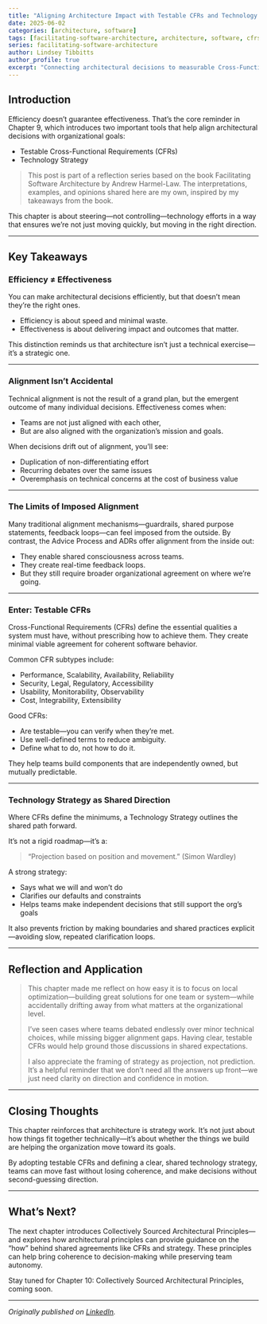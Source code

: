 ```yaml
---
title: "Aligning Architecture Impact with Testable CFRs and Technology Strategy"
date: 2025-06-02
categories: [architecture, software]
tags: [facilitating-software-architecture, architecture, software, cfrs, technology-strategy]
series: facilitating-software-architecture
author: Lindsey Tibbitts
author_profile: true
excerpt: "Connecting architectural decisions to measurable Cross-Functional Requirements (CFRs) and technology strategy to ensure alignment with business outcomes and enable better decision-making."
---
```


## Introduction

Efficiency doesn’t guarantee effectiveness. That’s the core reminder in Chapter 9, which introduces two important tools that help align architectural decisions with organizational goals:

- Testable Cross-Functional Requirements (CFRs)
- Technology Strategy

> This post is part of a reflection series based on the book Facilitating Software Architecture by Andrew Harmel-Law. The interpretations, examples, and opinions shared here are my own, inspired by my takeaways from the book.

This chapter is about steering—not controlling—technology efforts in a way that ensures we’re not just moving quickly, but moving in the right direction.

---

## Key Takeaways

### Efficiency ≠ Effectiveness

You can make architectural decisions efficiently, but that doesn’t mean they’re the right ones.

- Efficiency is about speed and minimal waste.
- Effectiveness is about delivering impact and outcomes that matter.

This distinction reminds us that architecture isn’t just a technical exercise—it’s a strategic one.

---

### Alignment Isn’t Accidental

Technical alignment is not the result of a grand plan, but the emergent outcome of many individual decisions. Effectiveness comes when:

- Teams are not just aligned with each other,
- But are also aligned with the organization’s mission and goals.

When decisions drift out of alignment, you’ll see:

- Duplication of non-differentiating effort
- Recurring debates over the same issues
- Overemphasis on technical concerns at the cost of business value

---

### The Limits of Imposed Alignment

Many traditional alignment mechanisms—guardrails, shared purpose statements, feedback loops—can feel imposed from the outside. By contrast, the Advice Process and ADRs offer alignment from the inside out:

- They enable shared consciousness across teams.
- They create real-time feedback loops.
- But they still require broader organizational agreement on where we’re going.

---

### Enter: Testable CFRs

Cross-Functional Requirements (CFRs) define the essential qualities a system must have, without prescribing how to achieve them. They create minimal viable agreement for coherent software behavior.

Common CFR subtypes include:

- Performance, Scalability, Availability, Reliability
- Security, Legal, Regulatory, Accessibility
- Usability, Monitorability, Observability
- Cost, Integrability, Extensibility

Good CFRs:

- Are testable—you can verify when they’re met.
- Use well-defined terms to reduce ambiguity.
- Define what to do, not how to do it.

They help teams build components that are independently owned, but mutually predictable.

---

### Technology Strategy as Shared Direction

Where CFRs define the minimums, a Technology Strategy outlines the shared path forward.

It’s not a rigid roadmap—it’s a:

> “Projection based on position and movement.” (Simon Wardley)

A strong strategy:

- Says what we will and won’t do
- Clarifies our defaults and constraints
- Helps teams make independent decisions that still support the org’s goals

It also prevents friction by making boundaries and shared practices explicit—avoiding slow, repeated clarification loops.

---

## Reflection and Application

> This chapter made me reflect on how easy it is to focus on local optimization—building great solutions for one team or system—while accidentally drifting away from what matters at the organizational level.
>
> I’ve seen cases where teams debated endlessly over minor technical choices, while missing bigger alignment gaps. Having clear, testable CFRs would help ground those discussions in shared expectations.
>
> I also appreciate the framing of strategy as projection, not prediction. It’s a helpful reminder that we don’t need all the answers up front—we just need clarity on direction and confidence in motion.

---

## Closing Thoughts

This chapter reinforces that architecture is strategy work. It’s not just about how things fit together technically—it’s about whether the things we build are helping the organization move toward its goals.

By adopting testable CFRs and defining a clear, shared technology strategy, teams can move fast without losing coherence, and make decisions without second-guessing direction.

---

## What’s Next?

The next chapter introduces Collectively Sourced Architectural Principles—and explores how architectural principles can provide guidance on the “how” behind shared agreements like CFRs and strategy. These principles can help bring coherence to decision-making while preserving team autonomy.

Stay tuned for Chapter 10: Collectively Sourced Architectural Principles, coming soon.

---

*Originally published on [LinkedIn](https://www.linkedin.com/pulse/aligning-architecture-impact-testable-cfrs-technology-tibbitts-a0k6c?trackingId=xIJB2iyWT%2BqphheIxwGzOw%3D%3D&lipi=urn%3Ali%3Apage%3Ad_flagship3_profile_view_base_recent_activity_content_view%3Bl3EtK1K6QJud98JNH1YPFQ%3D%3D).* 